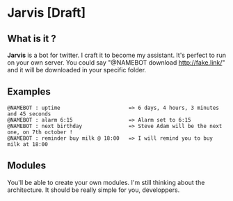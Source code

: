 Jarvis [Draft]
=========================== 

## What is it ?

**Jarvis** is a bot for twitter. I craft it to become my assistant. It's perfect to run on your own server.
You could say "@NAMEBOT download http://fake.link/" and it will be downloaded in your specific folder.

## Examples

	@NAMEBOT : uptime                      => 6 days, 4 hours, 3 minutes and 45 seconds
	@NAMEBOT : alarm 6:15                  => Alarm set to 6:15
	@NAMEBOT : next birthday               => Steve Adam will be the next one, on 7th october !
	@NAMEBOT : reminder buy milk @ 18:00   => I will remind you to buy milk at 18:00

## Modules 

You'll be able to create your own modules. I'm still thinking about the architecture. It should be really simple for you, developpers.